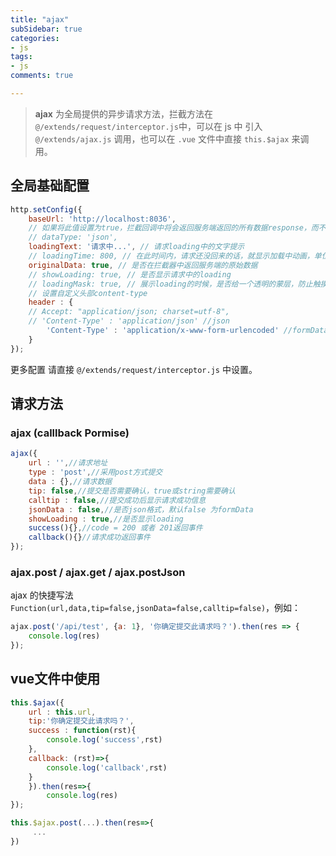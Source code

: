 ```yaml
---
title: "ajax"
subSidebar: true
categories:
- js
tags:
- js
comments: true

---
```


>**ajax** 为全局提供的异步请求方法，拦截方法在 `@/extends/request/interceptor.js`中，可以在 js 中 引入 `@/extends/ajax.js` 调用，也可以在 `.vue` 文件中直接 `this.$ajax` 来调用。

## 全局基础配置

```js
http.setConfig({
	baseUrl: 'http://localhost:8036',
	// 如果将此值设置为true，拦截回调中将会返回服务端返回的所有数据response，而不是response.data
	// dataType: 'json',
	loadingText: '请求中...', // 请求loading中的文字提示
	// loadingTime: 800, // 在此时间内，请求还没回来的话，就显示加载中动画，单位ms
	originalData: true, // 是否在拦截器中返回服务端的原始数据
	// showLoading: true, // 是否显示请求中的loading
	// loadingMask: true, // 展示loading的时候，是否给一个透明的蒙层，防止触摸穿透
	// 设置自定义头部content-type
	header : {
	// Accept: "application/json; charset=utf-8",
	// 'Content-Type' : 'application/json' //json
		'Content-Type' : 'application/x-www-form-urlencoded' //formData
	}
});
```

更多配置 请直接 `@/extends/request/interceptor.js` 中设置。

## 请求方法

### ajax (calllback Pormise)

```js
ajax({
	url : '',//请求地址
	type : 'post',//采用post方式提交
	data : {},//请求数据
	tip: false,//提交是否需要确认，true或string需要确认
	calltip : false,//提交成功后显示请求成功信息
	jsonData : false,//是否json格式，默认false 为formData
	showLoading : true,//是否显示loading
	success(){},//code = 200 或者 201返回事件
	callback(){}//请求成功返回事件
});
```



### ajax.post / ajax.get / ajax.postJson

ajax 的快捷写法 `Function(url,data,tip=false,jsonData=false,calltip=false)`，例如：

```js
ajax.post('/api/test', {a: 1}, '你确定提交此请求吗？').then(res => {
	console.log(res)
});
```

## vue文件中使用

```js
this.$ajax({
    url : this.url,
    tip:'你确定提交此请求吗？',
    success : function(rst){
    	console.log('success',rst)
    },
    callback: (rst)=>{
    	console.log('callback',rst)
    }
    }).then(res=>{
    	console.log(res)
});

this.$ajax.post(...).then(res=>{
     ...           
})
```

